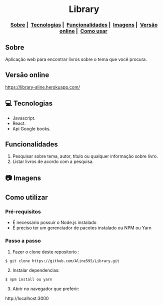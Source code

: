 
<h1 align="center">
 Library
</h1>
<h3 align="center">
  <a href="#sobre">Sobre</a>&nbsp;|&nbsp;
  <a href="#computer-tecnologias">Tecnologias</a>&nbsp;|&nbsp;
  <a href="#funcionalidades">Funcionalidades</a>&nbsp;|&nbsp;
  <a href="#camera-imagens">Imagens</a>&nbsp;|&nbsp;
  <a href="#versao-online">Versão online</a>&nbsp;|&nbsp;
<a href="#como-utilizar">Como usar</a>&nbsp;
</h3>

## Sobre
Aplicação web para encontrar livros sobre o tema que você procura.  

## Versão online

https://library-aline.herokuapp.com/

## :computer: Tecnologias

- Javascript.  
- React.  
- Api Google books.      

## Funcionalidades
1. Pesquisar sobre tema, autor, título ou qualquer informação sobre livro.  
2. Listar livros de acordo com a pesquisa.   

## :camera: Imagens


## Como utilizar


### Pré-requisitos
  - É necessario possuir o Node.js instalado
  - É preciso ter um gerenciador de pacotes instalado ou NPM ou Yarn 

### Passo a passo
1. Fazer o clone deste repositorio :
````
$ git clone https://github.com/Aline595/Library.git
````

2. Instalar dependencias:
````
$ npm install ou yarn 
````

3. Abrir no navegador que preferir:

http://localhost:3000
